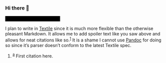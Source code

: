 ### Hi there 👋

<!--
**AB1908/AB1908** is a ✨ _special_ ✨ repository because its `README.md` (this file) appears on your GitHub profile.

Here are some ideas to get you started:

- 🔭 I’m currently working on ...
- 🌱 I’m currently learning ...
- 👯 I’m looking to collaborate on ...
- 🤔 I’m looking for help with ...
- 💬 Ask me about ...
- 📫 How to reach me: ...
- 😄 Pronouns: ...
- ⚡ Fun fact: ...
-->

<div><style>
.spoiler{ 
  color: black; 
  background-color:black;
}
.spoiler:hover { 
  background-color:white; 
  }
</style></div>

<span class="spoiler">This is sample spoiler text.</span>

<p>I plan to write in <a href="https://textile-lang.com/">Textile</a> since it is much more flexible than the otherwise pleasant Markdown. It allows me to add spoiler text like you saw above and allows for neat citations like so.<sup><a href="#note3950708976100003434a83-2"><span id="noteref3950708976100003434a83-1">1</span></a></sup> It is a shame I cannot use <a href="https://pandoc.org">Pandoc</a> for doing so since it&#8217;s parser doesn&#8217;t conform to the latest Textile spec.</p>

<p></p>

<ol>
	<li><sup><a href="#noteref3950708976100003434a83-1">a</a></sup><span id="note3950708976100003434a83-2"> </span>First citation here.</li>
</ol>
